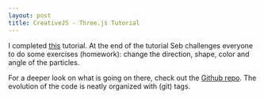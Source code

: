 ```yaml
---
layout: post
title: CreativeJS - Three.js Tutorial
---
```


I completed [this](http://creativejs.com/tutorials/three-js-part-1-make-a-star-field/) tutorial.  At the end of the tutorial Seb challenges everyone to do some exercises (homework): change the direction, shape, color and angle of the particles.

For a deeper look on what is going on there, check out the [Github repo](https://github.com/xonecas/creativejs-threejs-part1). The evolution of the code is neatly organized with (git) tags.
